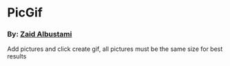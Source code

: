 # PicGif
### By: [Zaid Albustami](https://github.com/ZaidA2023/)

Add pictures and click create gif, all pictures must be the same size for best results
